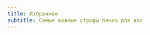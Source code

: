 ```yaml
---
title: Избранное
subtitle: Самые важные строфы лично для вас
---
```

<client-only >
  <fav-list />
</client-only >